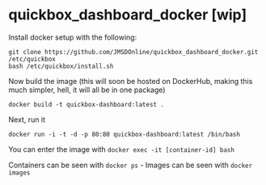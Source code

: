 # quickbox_dashboard_docker [wip]

Install docker setup with the following:
```
git clone https://github.com/JMSDOnline/quickbox_dashboard_docker.git /etc/quickbox
bash /etc/quickbox/install.sh
```

Now build the image (this will soon be hosted on DockerHub, making this much simpler, hell, it will all be in one package)
```
docker build -t quickbox-dashboard:latest .
```

Next, run it
```
docker run -i -t -d -p 80:80 quickbox-dashboard:latest /bin/bash
```

You can enter the image with `docker exec -it [container-id] bash`

Containers can be seen with `docker ps` - Images can be seen with `docker images`
